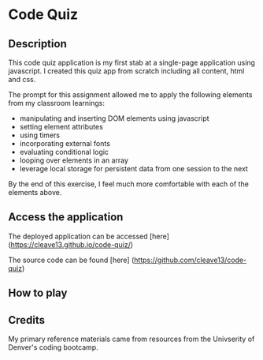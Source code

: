 # Code Quiz

## Description

This code quiz application is my first stab at a single-page application using javascript. I created this quiz app from scratch including all content, html and css.

The prompt for this assignment allowed me to apply the following elements from my classroom learnings:

- manipulating and inserting DOM elements using javascript
- setting element attributes
- using timers
- incorporating external fonts
- evaluating conditional logic
- looping over elements in an array
- leverage local storage for persistent data from one session to the next

By the end of this exercise, I feel much more comfortable with each of the elements above.

## Access the application

The deployed application can be accessed [here] (https://cleave13.github.io/code-quiz/)

The source code can be found [here] (https://github.com/cleave13/code-quiz)


## How to play



## Credits

My primary reference materials came from resources from the Univserity of Denver's coding bootcamp.